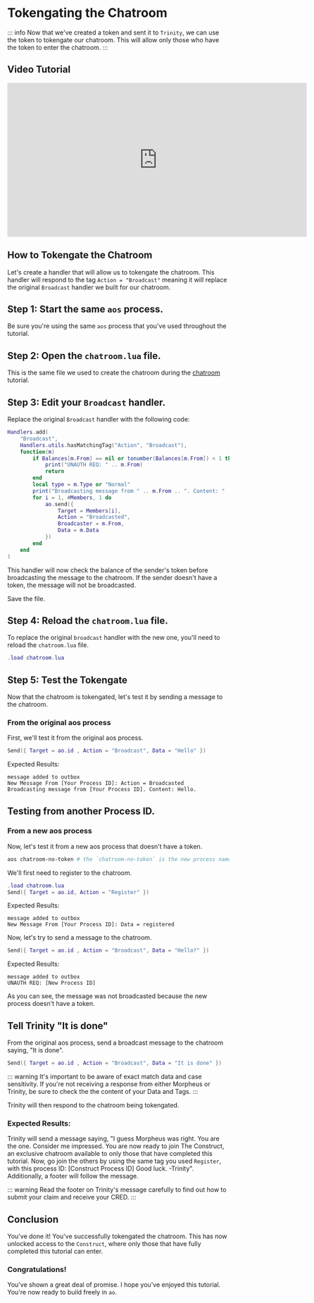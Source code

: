 # Tokengating the Chatroom

::: info
Now that we've created a token and sent it to `Trinity`, we can use the token to tokengate our chatroom. This will allow only those who have the token to enter the chatroom.
:::

## Video Tutorial

<iframe width="680" height="350" src="https://www.youtube.com/embed/VTYmd_E4Igc?si=CEQ0i8qeh33-eJKN" title="YouTube video player" frameborder="0" allow="accelerometer; autoplay; clipboard-write; encrypted-media; gyroscope; picture-in-picture; web-share" referrerpolicy="strict-origin-when-cross-origin" allowfullscreen></iframe>

## How to Tokengate the Chatroom

Let's create a handler that will allow us to tokengate the chatroom. This handler will respond to the tag `Action = "Broadcast"` meaning it will replace the original `Broadcast` handler we built for our chatroom.

## Step 1: Start the same `aos` process.

Be sure you're using the same `aos` process that you've used throughout the tutorial.

## Step 2: Open the `chatroom.lua` file.

This is the same file we used to create the chatroom during the [chatroom](chatroom) tutorial.

## Step 3: Edit your `Broadcast` handler.

Replace the original `Broadcast` handler with the following code:

```lua
Handlers.add(
    "Broadcast",
    Handlers.utils.hasMatchingTag("Action", "Broadcast"),
    function(m)
        if Balances[m.From] == nil or tonumber(Balances[m.From]) < 1 then
            print("UNAUTH REQ: " .. m.From)
            return
        end
        local type = m.Type or "Normal"
        print("Broadcasting message from " .. m.From .. ". Content: " .. m.Data)
        for i = 1, #Members, 1 do
            ao.send({
                Target = Members[i],
                Action = "Broadcasted",
                Broadcaster = m.From,
                Data = m.Data
            })
        end
    end
)
```

This handler will now check the balance of the sender's token before broadcasting the message to the chatroom. If the sender doesn't have a token, the message will not be broadcasted.

Save the file.

## Step 4: Reload the `chatroom.lua` file.

To replace the original `broadcast` handler with the new one, you'll need to reload the `chatroom.lua` file.

```lua
.load chatroom.lua
```

## Step 5: Test the Tokengate

Now that the chatroom is tokengated, let's test it by sending a message to the chatroom.

### From the original aos process

First, we'll test it from the original aos process.

```lua
Send({ Target = ao.id , Action = "Broadcast", Data = "Hello" })
```

Expected Results:

```
message added to outbox
New Message From [Your Process ID]: Action = Broadcasted
Broadcasting message from [Your Process ID]. Content: Hello.
```

## Testing from another Process ID.

### From a new aos process

Now, let's test it from a new aos process that doesn't have a token.

```sh
aos chatroom-no-token # the `chatroom-no-token` is the new process name
```

We'll first need to register to the chatroom.

```lua
.load chatroom.lua
Send({ Target = ao.id, Action = "Register" })
```

Expected Results:

```
message added to outbox
New Message From [Your Process ID]: Data = registered
```

Now, let's try to send a message to the chatroom.

```lua
Send({ Target = ao.id , Action = "Broadcast", Data = "Hello?" })
```

Expected Results:

```
message added to outbox
UNAUTH REQ: [New Process ID]
```

As you can see, the message was not broadcasted because the new process doesn't have a token.

## Tell Trinity "It is done"

From the original aos process, send a broadcast message to the chatroom saying, "It is done".

```lua
Send({ Target = ao.id , Action = "Broadcast", Data = "It is done" })
```

::: warning
It's important to be aware of exact match data and case sensitivity. If you're not receiving a response from either Morpheus or Trinity, be sure to check the the content of your Data and Tags.
:::

Trinity will then respond to the chatroom being tokengated.

### Expected Results:

Trinity will send a message saying, "I guess Morpheus was right. You are the one. Consider me impressed.
You are now ready to join The Construct, an exclusive chatroom available
to only those that have completed this tutorial.
Now, go join the others by using the same tag you used `Register`, with
this process ID: [Construct Process ID]
Good luck.
-Trinity". Additionally, a footer will follow the message.

::: warning
Read the footer on Trinity's message carefully to find out how to submit your claim and receive your CRED.
:::

## Conclusion

You've done it! You've successfully tokengated the chatroom. This has now unlocked access to the `Construct`, where only those that have fully completed this tutorial can enter.

### Congratulations!

You've shown a great deal of promise. I hope you've enjoyed this tutorial. You're now ready to build freely in `ao`.
